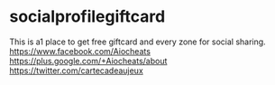 # socialprofilegiftcard
This is a1 place to get free giftcard and every zone for social sharing.
https://www.facebook.com/Aiocheats
https://plus.google.com/+Aiocheats/about
https://twitter.com/cartecadeaujeux
